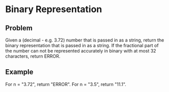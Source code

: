 Binary Representation
===

## Problem

Given a (decimal - e.g. 3.72) number that is passed in as a string, return the binary representation that is passed in as a string. If the fractional part of the number can not be represented accurately in binary with at most 32 characters, return ERROR.


## Example

For n = "3.72", return "ERROR".
For n = "3.5", return "11.1".